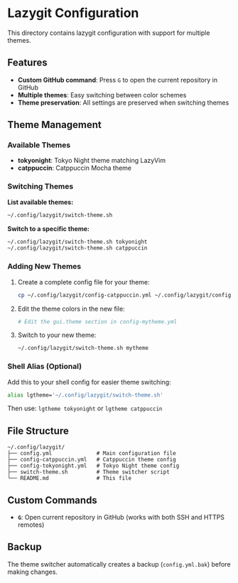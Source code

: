 # Lazygit Configuration

This directory contains lazygit configuration with support for multiple themes.

## Features

- **Custom GitHub command**: Press `G` to open the current repository in GitHub
- **Multiple themes**: Easy switching between color schemes
- **Theme preservation**: All settings are preserved when switching themes

## Theme Management

### Available Themes

- **tokyonight**: Tokyo Night theme matching LazyVim
- **catppuccin**: Catppuccin Mocha theme

### Switching Themes

**List available themes:**
```bash
~/.config/lazygit/switch-theme.sh
```

**Switch to a specific theme:**
```bash
~/.config/lazygit/switch-theme.sh tokyonight
~/.config/lazygit/switch-theme.sh catppuccin
```

### Adding New Themes

1. Create a complete config file for your theme:
   ```bash
   cp ~/.config/lazygit/config-catppuccin.yml ~/.config/lazygit/config-mytheme.yml
   ```

2. Edit the theme colors in the new file:
   ```bash
   # Edit the gui.theme section in config-mytheme.yml
   ```

3. Switch to your new theme:
   ```bash
   ~/.config/lazygit/switch-theme.sh mytheme
   ```

### Shell Alias (Optional)

Add this to your shell config for easier theme switching:
```bash
alias lgtheme='~/.config/lazygit/switch-theme.sh'
```

Then use: `lgtheme tokyonight` or `lgtheme catppuccin`

## File Structure

```
~/.config/lazygit/
├── config.yml              # Main configuration file
├── config-catppuccin.yml   # Catppuccin theme config
├── config-tokyonight.yml   # Tokyo Night theme config
├── switch-theme.sh         # Theme switcher script
└── README.md               # This file
```

## Custom Commands

- **`G`**: Open current repository in GitHub (works with both SSH and HTTPS remotes)

## Backup

The theme switcher automatically creates a backup (`config.yml.bak`) before making changes.